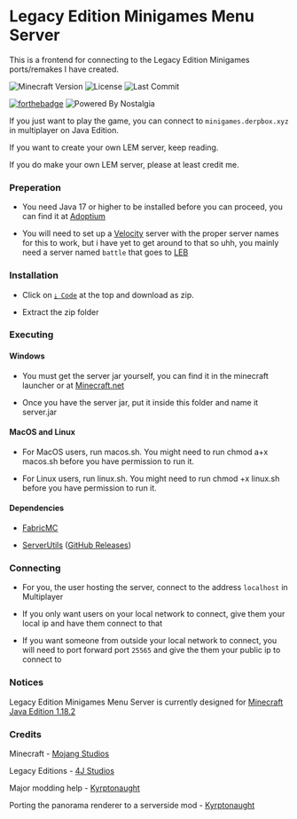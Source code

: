 # Legacy Edition Minigames Menu Server

This is a frontend for connecting to the Legacy Edition Minigames ports/remakes I have created.

![Minecraft Version](https://img.shields.io/badge/Minecraft-1.18.2-80ba42?style=for-the-badge) ![License](https://img.shields.io/github/license/DBTDerpbox/lem-menu-server?style=for-the-badge) ![Last Commit](https://img.shields.io/github/last-commit/dbtderpbox/lem-menu-server?style=for-the-badge)

[![forthebadge](https://forthebadge.com/images/badges/contains-tasty-spaghetti-code.svg)](https://forthebadge.com) ![Powered By Nostalgia](https://img.shields.io/badge/Powered_by-Nostalgia-e49454?style=for-the-badge)

If you just want to play the game, you can connect to `minigames.derpbox.xyz` in multiplayer on Java Edition.

If you want to create your own LEM server, keep reading.

If you do make your own LEM server, please at least credit me.

### Preperation

* You need Java 17 or higher to be installed before you can proceed, you can find it at [Adoptium](https://adoptium.net/)

* You will need to set up a [Velocity](https://velocitypowered.com/) server with the proper server names for this to work, but i have yet to get around to that so uhh, you mainly need a server named `battle` that goes to [LEB](https://github.com/DBTDerpbox/Legacy-Edition-Battle)

### Installation

* Click on [`⤓ Code`](https://github.com/DBTDerpbox/LEM-Menu-Server/archive/refs/heads/main.zip) at the top and download as zip.

* Extract the zip folder

### Executing

#### Windows

* You must get the server jar yourself, you can find it in the minecraft launcher or at [Minecraft.net](https://www.minecraft.net/en-us/download/server)

* Once you have the server jar, put it inside this folder and name it server.jar

#### MacOS and Linux

* For MacOS users, run macos.sh. You might need to run chmod a+x macos.sh before you have permission to run it.

* For Linux users, run linux.sh. You might need to run chmod +x linux.sh before you have permission to run it.

#### Dependencies

* [FabricMC](https://fabricmc.net/use/) 

* [ServerUtils](https://github.com/kyrptonaught/Server-Utils) ([GitHub Releases](https://github.com/kyrptonaught/Server-Utils/releases))

### Connecting

* For you, the user hosting the server, connect to the address `localhost` in Multiplayer

* If you only want users on your local network to connect, give them your local ip and have them connect to that

* If you want someone from outside your local network to connect, you will need to port forward port `25565` and give the them your public ip to connect to

### Notices

Legacy Edition Minigames Menu Server is currently designed for [Minecraft Java Edition 1.18.2](https://www.minecraft.net/en-us/article/minecraft-java-edition-1-18-2)

### Credits

Minecraft - [Mojang Studios](www.mojang.com)

Legacy Editions - [4J Studios](https://www.4jstudios.com/)

Major modding help - [Kyrptonaught](https://github.com/kyrptonaught)

Porting the panorama renderer to a serverside mod - [Kyrptonaught](https://github.com/kyrptonaught)
